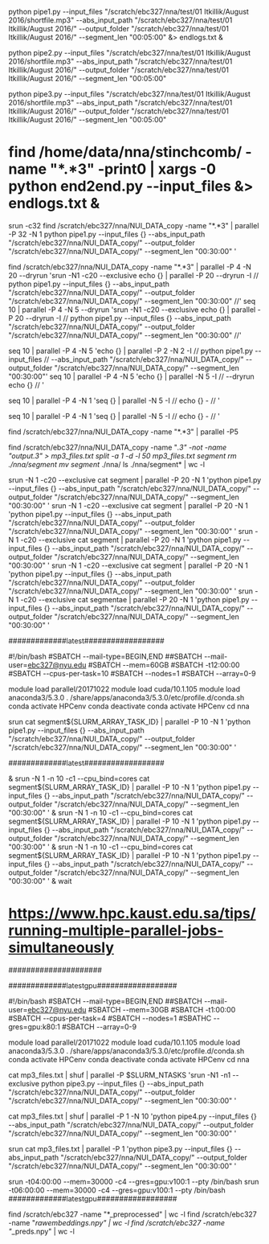 
python pipe1.py --input_files "/scratch/ebc327/nna/test/01 Itkillik/August 2016/shortfile.mp3" --abs_input_path "/scratch/ebc327/nna/test/01 Itkillik/August 2016/" --output_folder "/scratch/ebc327/nna/test/01 Itkillik/August 2016/" --segment_len "00:05:00" &> endlogs.txt &

python pipe2.py --input_files "/scratch/ebc327/nna/test/01 Itkillik/August 2016/shortfile.mp3" --abs_input_path "/scratch/ebc327/nna/test/01 Itkillik/August 2016/" --output_folder "/scratch/ebc327/nna/test/01 Itkillik/August 2016/" --segment_len "00:05:00"

python pipe3.py --input_files "/scratch/ebc327/nna/test/01 Itkillik/August 2016/shortfile.mp3" --abs_input_path "/scratch/ebc327/nna/test/01 Itkillik/August 2016/" --output_folder "/scratch/ebc327/nna/test/01 Itkillik/August 2016/" --segment_len "00:05:00"
# find /home/data/nna/stinchcomb/ -name "*.*3" -print0 | xargs -0 python end2end.py --input_files &> endlogs.txt &
srun -c32 find /scratch/ebc327/nna/NUI_DATA_copy -name "*.*3" | parallel -P 32 -N 1 python pipe1.py --input_files {} --abs_input_path "/scratch/ebc327/nna/NUI_DATA_copy/" --output_folder "/scratch/ebc327/nna/NUI_DATA_copy/" --segment_len "00:30:00" '

find /scratch/ebc327/nna/NUI_DATA_copy -name "*.*3" | parallel -P 4 -N 20 --dryrun 'srun -N1 -c20 --exclusive echo {} | parallel -P 20  --dryrun -I  // python pipe1.py --input_files {} --abs_input_path "/scratch/ebc327/nna/NUI_DATA_copy/" --output_folder "/scratch/ebc327/nna/NUI_DATA_copy/" --segment_len "00:30:00" //'
seq 10 | parallel -P 4 -N 5 --dryrun 'srun -N1 -c20 --exclusive echo {} | parallel -P 20  --dryrun -I  // python pipe1.py --input_files {} --abs_input_path "/scratch/ebc327/nna/NUI_DATA_copy/" --output_folder "/scratch/ebc327/nna/NUI_DATA_copy/" --segment_len "00:30:00" //'

seq 10 | parallel -P 4 -N 5 'echo {} | parallel -P 2 -N 2 -I  // python pipe1.py --input_files // --abs_input_path "/scratch/ebc327/nna/NUI_DATA_copy/" --output_folder "/scratch/ebc327/nna/NUI_DATA_copy/" --segment_len "00:30:00"'
seq 10 | parallel -P 4 -N 5 'echo {} | parallel -N 5 -I  // --dryrun  echo {} //  '

seq 10 | parallel -P 4 -N 1 'seq {} | parallel -N 5 -I  //  echo {} - //  '

seq 10 | parallel -P 4 -N 1 'seq {} | parallel -N 5 -I  //  echo {} - //  '


find /scratch/ebc327/nna/NUI_DATA_copy -name "*.*3" | parallel -P5

find /scratch/ebc327/nna/NUI_DATA_copy -name "*.*3" -not -name "output*.*3" > mp3_files.txt
split -a 1 -d -l 50  mp3_files.txt segment
rm ./nna/segment*
mv segment* ./nna/
ls ./nna/segment* | wc -l

srun -N 1 -c20 --exclusive cat segment | parallel -P 20 -N 1 'python pipe1.py --input_files {} --abs_input_path "/scratch/ebc327/nna/NUI_DATA_copy/" --output_folder "/scratch/ebc327/nna/NUI_DATA_copy/" --segment_len "00:30:00" '
srun -N 1 -c20 --exclusive cat segment | parallel -P 20 -N 1 'python pipe1.py --input_files {} --abs_input_path "/scratch/ebc327/nna/NUI_DATA_copy/" --output_folder "/scratch/ebc327/nna/NUI_DATA_copy/" --segment_len "00:30:00" '
srun -N 1 -c20 --exclusive cat segment | parallel -P 20 -N 1 'python pipe1.py --input_files {} --abs_input_path "/scratch/ebc327/nna/NUI_DATA_copy/" --output_folder "/scratch/ebc327/nna/NUI_DATA_copy/" --segment_len "00:30:00" '
srun -N 1 -c20 --exclusive cat segment | parallel -P 20 -N 1 'python pipe1.py --input_files {} --abs_input_path "/scratch/ebc327/nna/NUI_DATA_copy/" --output_folder "/scratch/ebc327/nna/NUI_DATA_copy/" --segment_len "00:30:00" '
srun -N 1 -c20 --exclusive cat segmentae | parallel -P 20 -N 1 'python pipe1.py --input_files {} --abs_input_path "/scratch/ebc327/nna/NUI_DATA_copy/" --output_folder "/scratch/ebc327/nna/NUI_DATA_copy/" --segment_len "00:30:00" '

#############latest##################

#!/bin/bash
#SBATCH --mail-type=BEGIN,END
##SBATCH --mail-user=ebc327@nyu.edu
#SBATCH --mem=60GB
#SBATCH -t12:00:00
#SBATCH --cpus-per-task=10
#SBATCH --nodes=1
#SBATCH --array=0-9

module load parallel/20171022
module load cuda/10.1.105
module load anaconda3/5.3.0
. /share/apps/anaconda3/5.3.0/etc/profile.d/conda.sh
conda activate HPCenv
conda deactivate
conda activate HPCenv
cd nna

srun cat segment${SLURM_ARRAY_TASK_ID} | parallel -P 10 -N 1 'python pipe1.py --input_files {} --abs_input_path "/scratch/ebc327/nna/NUI_DATA_copy/" --output_folder "/scratch/ebc327/nna/NUI_DATA_copy/" --segment_len "00:30:00" '

#############latest##################

&
srun -N 1 -n 10 -c1 --cpu_bind=cores cat segment${SLURM_ARRAY_TASK_ID} | parallel -P 10 -N 1 'python pipe1.py --input_files {} --abs_input_path "/scratch/ebc327/nna/NUI_DATA_copy/" --output_folder "/scratch/ebc327/nna/NUI_DATA_copy/" --segment_len "00:30:00" ' &
srun -N 1 -n 10 -c1 --cpu_bind=cores cat segment${SLURM_ARRAY_TASK_ID} | parallel -P 10 -N 1 'python pipe1.py --input_files {} --abs_input_path "/scratch/ebc327/nna/NUI_DATA_copy/" --output_folder "/scratch/ebc327/nna/NUI_DATA_copy/" --segment_len "00:30:00" ' &
srun -N 1 -n 10 -c1 --cpu_bind=cores cat segment${SLURM_ARRAY_TASK_ID} | parallel -P 10 -N 1 'python pipe1.py --input_files {} --abs_input_path "/scratch/ebc327/nna/NUI_DATA_copy/" --output_folder "/scratch/ebc327/nna/NUI_DATA_copy/" --segment_len "00:30:00" ' &
wait
# https://www.hpc.kaust.edu.sa/tips/running-multiple-parallel-jobs-simultaneously

#####################

#############latestgpu##################

#!/bin/bash
#SBATCH --mail-type=BEGIN,END
##SBATCH --mail-user=ebc327@nyu.edu
#SBATCH --mem=30GB
#SBATCH -t1:00:00
#SBATCH --cpus-per-task=4
#SBATCH --nodes=1
#SBATHC --gres=gpu:k80:1
#SBATCH --array=0-9

module load parallel/20171022
module load cuda/10.1.105
module load anaconda3/5.3.0
. /share/apps/anaconda3/5.3.0/etc/profile.d/conda.sh
conda activate HPCenv
conda deactivate
conda activate HPCenv
cd nna

cat mp3_files.txt | shuf | parallel -P $SLURM_NTASKS 'srun -N1 -n1 --exclusive python pipe3.py --input_files {} --abs_input_path "/scratch/ebc327/nna/NUI_DATA_copy/" --output_folder "/scratch/ebc327/nna/NUI_DATA_copy/" --segment_len "00:30:00" '



cat mp3_files.txt | shuf | parallel -P 1 -N 10 'python pipe4.py --input_files {} --abs_input_path "/scratch/ebc327/nna/NUI_DATA_copy/" --output_folder "/scratch/ebc327/nna/NUI_DATA_copy/" --segment_len "00:30:00" '

srun cat mp3_files.txt | parallel -P 1 'python pipe3.py --input_files {} --abs_input_path "/scratch/ebc327/nna/NUI_DATA_copy/" --output_folder "/scratch/ebc327/nna/NUI_DATA_copy/" --segment_len "00:30:00" '

srun  -t04:00:00 --mem=30000  -c4 --gres=gpu:v100:1 --pty /bin/bash
srun  -t06:00:00 --mem=30000  -c4 --gres=gpu:v100:1 --pty /bin/bash
#############latestgpu##################


find /scratch/ebc327 -name "*_preprocessed" | wc -l
find /scratch/ebc327 -name "*rawembeddings.npy" | wc -l
find /scratch/ebc327 -name "*_preds.npy" | wc -l
